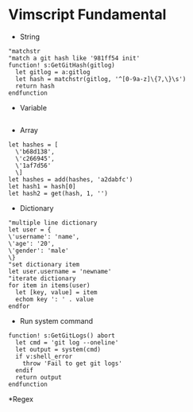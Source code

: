 # Vimscript Fundamental
* String
```vim
"matchstr
"match a git hash like '981ff54 init'
function! s:GetGitHash(gitlog)
  let gitlog = a:gitlog
  let hash = matchstr(gitlog, '^[0-9a-z]\{7,\}\s')
  return hash
endfunction
```
* Variable
```vim
```
* Array
```vim
let hashes = [
  \'b68d138',
  \'c266945',
  \'1af7d56'
  \]
let hashes = add(hashes, 'a2dabfc')
let hash1 = hash[0]
let hash2 = get(hash, 1, '')
```
* Dictionary
```vim
"multiple line dictionary
let user = {
\'username': 'name',
\'age': '20',
\'gender': 'male'
\}
"set dictionary item
let user.username = 'newname'
"iterate dictionary
for item in items(user)
  let [key, value] = item
  echom key ': ' . value
endfor
```
* Run system command
```vim
function! s:GetGitLogs() abort
  let cmd = 'git log --oneline'
  let output = system(cmd)
  if v:shell_error
    throw 'Fail to get git logs'
  endif
  return output
endfunction
```
*Regex

